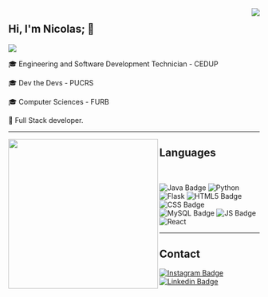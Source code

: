 <img align='right' src="https://github-readme-stats.vercel.app/api?username=nicolas-ceruti&show_icons=true&theme=dark&cache_seconds=2300">

## Hi, I'm Nicolas; 👋

<img src="https://img.shields.io/static/v1?label=Overview&message=Nicolas Ceruti&color=f8efd4&style=for-the-badge&logo=GitHub">

<p>

🎓 Engineering and Software Development Technician - CEDUP<br/>

🎓 Dev the Devs - PUCRS<br/>
  
 🎓 Computer Sciences - FURB<br/>

💼 Full Stack developer.


</p>

<hr>

<img width=300 align='left' src="https://github-readme-stats.vercel.app/api/top-langs?username=nicolas-ceruti&show_icons=true&locale=en&layout=default&hide=python&theme=dark">




<h2 align=left>Languages</h2>

<br> 

![Java Badge](https://img.shields.io/badge/Java-ED8B00?style=for-the-badge&logo=java&logoColor=white) ![Python](https://img.shields.io/badge/python-3670A0?style=for-the-badge&logo=python&logoColor=ffdd54) ![Flask](https://img.shields.io/badge/flask-%23000.svg?style=for-the-badge&logo=flask&logoColor=white) ![HTML5 Badge](https://img.shields.io/badge/HTML5-E34F26?style=for-the-badge&logo=html5&logoColor=white) ![CSS Badge](https://img.shields.io/badge/CSS3-1572B6?style=for-the-badge&logo=css3&logoColor=white)
![MySQL Badge](https://img.shields.io/badge/MySQL-00000F?style=for-the-badge&logo=mysql&logoColor=white)  ![JS Badge](https://img.shields.io/badge/JavaScript-F7DF1E?style=for-the-badge&logo=javascript&logoColor=black) ![React](https://img.shields.io/badge/react-%2320232a.svg?style=for-the-badge&logo=react&logoColor=%2361DAFB)

<hr>




##  Contact


[![Instagram Badge](https://img.shields.io/badge/Instagram-E4405F.svg?style=for-the-badge&logo=Instagram&logoColor=white&link=https://instagram.com/nicolas_ceruti)](https://instagram.com/nicolas_ceruti)
[![Linkedin Badge](https://img.shields.io/badge/LinkedIn-0A66C2.svg?style=for-the-badge&logo=LinkedIn&logoColor=white&link=https://www.linkedin.com/in/nicolasceruti/)](https://www.linkedin.com/in/nicolasceruti/)



